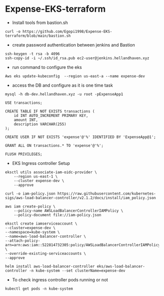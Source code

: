 # Expense-EKS-terraform
* Install tools from bastion.sh 
```
curl -o https://github.com/Egopi1998/Expense-EKS-terraform/blob/main/bastion.sh
```
* create password authentication between jenkins and Bastion
```
ssh-keygen -t rsa -b 4096
ssh-copy-id -i ~/.ssh/id_rsa.pub ec2-user@jenkins.hellandhaven.xyz
```
* run command to configure the eks
```
Aws eks update-kubeconfig  --region us-east-a --name expense-dev
```
* access the DB and configure as it is one time task 
```
mysql -h db-dev.hellandhaven.xyz -u root -pExpenseApp1
```
```
USE transactions;
```
```
CREATE TABLE IF NOT EXISTS transactions (
    id INT AUTO_INCREMENT PRIMARY KEY,
    amount INT,
    description VARCHAR(255)
);
```
```
CREATE USER IF NOT EXISTS 'expense'@'%' IDENTIFIED BY 'ExpenseApp@1';
```
```
GRANT ALL ON transactions.* TO 'expense'@'%';
```
```
FLUSH PRIVILEGES;
```
* EKS Ingress controller Setup
```
eksctl utils associate-iam-oidc-provider \
    --region us-east-1 \
    --cluster expense-dev \
    --approve
```
```
curl -o iam-policy.json https://raw.githubusercontent.com/kubernetes-sigs/aws-load-balancer-controller/v2.1.2/docs/install/iam_policy.json
```
```
aws iam create-policy \
    --policy-name AWSLoadBalancerControllerIAMPolicy \
    --policy-document file://iam-policy.json
```
```
eksctl create iamserviceaccount \
--cluster=expense-dev \
--namespace=kube-system \
--name=aws-load-balancer-controller \
--attach-policy-arn=arn:aws:iam::522814732305:policy/AWSLoadBalancerControllerIAMPolicy \
--override-existing-serviceaccounts \
--approve
```
```
helm install aws-load-balancer-controller eks/aws-load-balancer-controller -n kube-system --set clusterName=expense-dev
```
* To check ingress controller pods running or not
```
kubectl get pods -n kube-system
```


